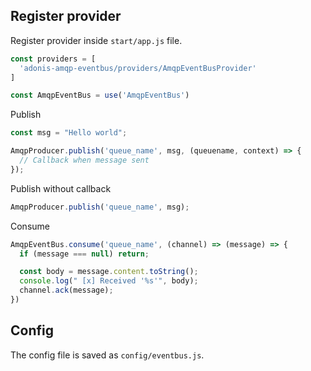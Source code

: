 ## Register provider
Register provider inside `start/app.js` file.

```js
const providers = [
  'adonis-amqp-eventbus/providers/AmqpEventBusProvider'
]
```

```js
const AmqpEventBus = use('AmqpEventBus')
```

Publish

```js
const msg = "Hello world";

AmqpProducer.publish('queue_name', msg, (queuename, context) => {
  // Callback when message sent
});
```

Publish without callback

```js
AmqpProducer.publish('queue_name', msg);
```


Consume

```js
AmqpEventBus.consume('queue_name', (channel) => (message) => {
  if (message === null) return;

  const body = message.content.toString();
  console.log(" [x] Received '%s'", body);
  channel.ack(message);
})
```

## Config

The config file is saved as `config/eventbus.js`.